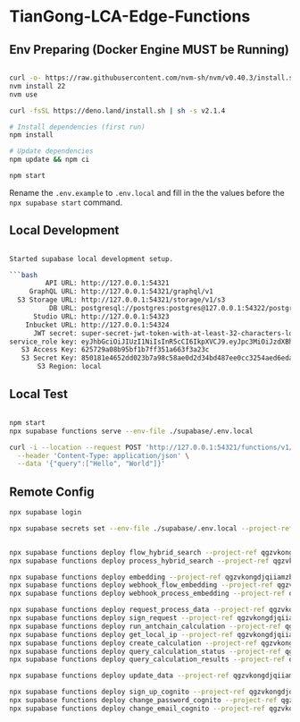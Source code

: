 # TianGong-LCA-Edge-Functions

## Env Preparing (Docker Engine MUST be Running)

```bash

curl -o- https://raw.githubusercontent.com/nvm-sh/nvm/v0.40.3/install.sh | bash
nvm install 22
nvm use

curl -fsSL https://deno.land/install.sh | sh -s v2.1.4

# Install dependencies (first run)
npm install

# Update dependencies
npm update && npm ci

npm start

```

Rename the `.env.example` to `.env.local` and fill in the the values before the `npx supabase start` command.

## Local Development

````bash

Started supabase local development setup.

```bash
         API URL: http://127.0.0.1:54321
     GraphQL URL: http://127.0.0.1:54321/graphql/v1
  S3 Storage URL: http://127.0.0.1:54321/storage/v1/s3
          DB URL: postgresql://postgres:postgres@127.0.0.1:54322/postgres
      Studio URL: http://127.0.0.1:54323
    Inbucket URL: http://127.0.0.1:54324
      JWT secret: super-secret-jwt-token-with-at-least-32-characters-long
service_role key: eyJhbGciOiJIUzI1NiIsInR5cCI6IkpXVCJ9.eyJpc3MiOiJzdXBhYmFzZS1kZW1vIiwicm9sZSI6InNlcnZpY2Vfcm9sZSIsImV4cCI6MTk4MzgxMjk5Nn0.EGIM96RAZx35lJzdJsyH-qQwv8Hdp7fsn3W0YpN81IU
   S3 Access Key: 625729a08b95bf1b7ff351a663f3a23c
   S3 Secret Key: 850181e4652dd023b7a98c58ae0d2d34bd487ee0cc3254aed6eda37307425907
       S3 Region: local
````

## Local Test

```bash

npm start
npx supabase functions serve --env-file ./supabase/.env.local

curl -i --location --request POST 'http://127.0.0.1:54321/functions/v1/embedding' \
  --header 'Content-Type: application/json' \
  --data '{"query":["Hello", "World"]}'
```

## Remote Config

```bash
npx supabase login

npx supabase secrets set --env-file ./supabase/.env.local --project-ref qgzvkongdjqiiamzbbts


npx supabase functions deploy flow_hybrid_search --project-ref qgzvkongdjqiiamzbbts --no-verify-jwt
npx supabase functions deploy process_hybrid_search --project-ref qgzvkongdjqiiamzbbts --no-verify-jwt

npx supabase functions deploy embedding --project-ref qgzvkongdjqiiamzbbts --no-verify-jwt
npx supabase functions deploy webhook_flow_embedding --project-ref qgzvkongdjqiiamzbbts --no-verify-jwt
npx supabase functions deploy webhook_process_embedding --project-ref qgzvkongdjqiiamzbbts --no-verify-jwt

npx supabase functions deploy request_process_data --project-ref qgzvkongdjqiiamzbbts --no-verify-jwt
npx supabase functions deploy sign_request --project-ref qgzvkongdjqiiamzbbts --no-verify-jwt
npx supabase functions deploy run_antchain_calculation --project-ref qgzvkongdjqiiamzbbts --no-verify-jwt
npx supabase functions deploy get_local_ip --project-ref qgzvkongdjqiiamzbbts --no-verify-jwt
npx supabase functions deploy create_calculation --project-ref qgzvkongdjqiiamzbbts --no-verify-jwt
npx supabase functions deploy query_calculation_status --project-ref qgzvkongdjqiiamzbbts --no-verify-jwt
npx supabase functions deploy query_calculation_results --project-ref qgzvkongdjqiiamzbbts --no-verify-jwt

npx supabase functions deploy update_data --project-ref qgzvkongdjqiiamzbbts --no-verify-jwt

npx supabase functions deploy sign_up_cognito --project-ref qgzvkongdjqiiamzbbts --no-verify-jwt
npx supabase functions deploy change_password_cognito --project-ref qgzvkongdjqiiamzbbts --no-verify-jwt
npx supabase functions deploy change_email_cognito --project-ref qgzvkongdjqiiamzbbts --no-verify-jwt
```

